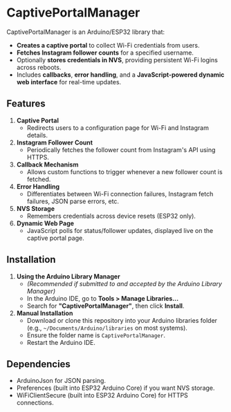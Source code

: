 # CaptivePortalManager

CaptivePortalManager is an Arduino/ESP32 library that:
- **Creates a captive portal** to collect Wi-Fi credentials from users.
- **Fetches Instagram follower counts** for a specified username.
- Optionally **stores credentials in NVS**, providing persistent Wi-Fi logins across reboots.
- Includes **callbacks**, **error handling**, and a **JavaScript-powered dynamic web interface** for real-time updates.

## Features

1. **Captive Portal**  
   - Redirects users to a configuration page for Wi-Fi and Instagram details.
2. **Instagram Follower Count**  
   - Periodically fetches the follower count from Instagram's API using HTTPS.
3. **Callback Mechanism**  
   - Allows custom functions to trigger whenever a new follower count is fetched.
4. **Error Handling**  
   - Differentiates between Wi-Fi connection failures, Instagram fetch failures, JSON parse errors, etc.
5. **NVS Storage**  
   - Remembers credentials across device resets (ESP32 only).
6. **Dynamic Web Page**  
   - JavaScript polls for status/follower updates, displayed live on the captive portal page.

## Installation

1. **Using the Arduino Library Manager**  
   - *(Recommended if submitted to and accepted by the Arduino Library Manager)*  
   - In the Arduino IDE, go to **Tools > Manage Libraries...**  
   - Search for **"CaptivePortalManager"**, then click **Install**.
2. **Manual Installation**  
   - Download or clone this repository into your Arduino libraries folder (e.g., `~/Documents/Arduino/libraries` on most systems).  
   - Ensure the folder name is `CaptivePortalManager`.  
   - Restart the Arduino IDE.

## Dependencies

- ArduinoJson for JSON parsing.
- Preferences (built into ESP32 Arduino Core) if you want NVS storage.
- WiFiClientSecure (built into ESP32 Arduino Core) for HTTPS connections.


